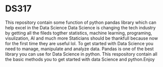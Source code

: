 # DS317
This repository contain some function of python pandas library which can help excel in the Data Science
Data Science is changing the tech industry by getting all the fileds togther statistics, machine learning, programing, visulization, AI and much more
Staticians should be thankfull because now for the first time they are useful lol.
To get started with Data Science you need to manage, manipulate and analyze data. Pandas is one of the best library you can use for Data Science in python.
This respository contain all the basic methods you to get started with data Science and python.Enjoy

